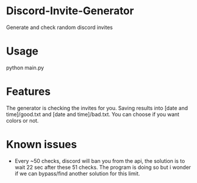 # Discord-Invite-Generator
Generate and check random discord invites

# Usage
python main.py

# Features
The generator is checking the invites for you.
Saving results into [date and time]/good.txt and [date and time]/bad.txt.
You can choose if you want colors or not.

# Known issues
* Every ~50 checks, discord will ban you from the api, the solution is to wait 22 sec after these 51 checks. The program is doing so but i wonder if we can bypass/find another solution for this limit.
